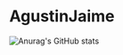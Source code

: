 # AgustinJaime

![Anurag's GitHub stats](https://github-readme-stats.vercel.app/api?username=agustinjaime99&show_icons=true&theme=radical&hide=issues)
